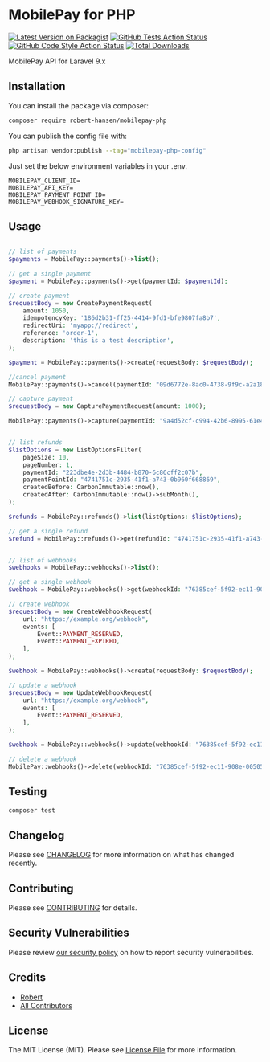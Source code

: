 # MobilePay for PHP

[![Latest Version on Packagist](https://img.shields.io/packagist/v/robert-hansen/mobilepay-php.svg?style=flat-square)](https://packagist.org/packages/robert-hansen/mobilepay-php)
[![GitHub Tests Action Status](https://img.shields.io/github/workflow/status/robert-hansen/mobilepay-php/run-tests?label=tests)](https://github.com/robert-hansen/mobilepay-php/actions?query=workflow%3Arun-tests+branch%3Amain)
[![GitHub Code Style Action Status](https://img.shields.io/github/workflow/status/robert-hansen/mobilepay-php/Check%20&%20fix%20styling?label=code%20style)](https://github.com/robert-hansen/mobilepay-php/actions?query=workflow%3A"Check+%26+fix+styling"+branch%3Amain)
[![Total Downloads](https://img.shields.io/packagist/dt/robert-hansen/mobilepay-php.svg?style=flat-square)](https://packagist.org/packages/robert-hansen/mobilepay-php)

MobilePay API for Laravel 9.x

## Installation

You can install the package via composer:

```bash
composer require robert-hansen/mobilepay-php
```

You can publish the config file with:

```bash
php artisan vendor:publish --tag="mobilepay-php-config"
```

Just set the below environment variables in your .env.

```
MOBILEPAY_CLIENT_ID=
MOBILEPAY_API_KEY=
MOBILEPAY_PAYMENT_POINT_ID=
MOBILEPAY_WEBHOOK_SIGNATURE_KEY=
```

## Usage

```php

// list of payments
$payments = MobilePay::payments()->list();

// get a single payment
$payment = MobilePay::payments()->get(paymentId: $paymentId);

// create payment
$requestBody = new CreatePaymentRequest(
    amount: 1050,
    idempotencyKey: '186d2b31-ff25-4414-9fd1-bfe9807fa8b7',
    redirectUri: 'myapp://redirect',
    reference: 'order-1',
    description: 'this is a test description',
);

$payment = MobilePay::payments()->create(requestBody: $requestBody);

//cancel payment
MobilePay::payments()->cancel(paymentId: "09d6772e-8ac0-4738-9f9c-a2a1891c1a26");

// capture payment
$requestBody = new CapturePaymentRequest(amount: 1000);

MobilePay::payments()->capture(paymentId: "9a4d52cf-c994-42b6-8995-61e4598514e5", requestBody: $requestBody);


// list refunds
$listOptions = new ListOptionsFilter(
    pageSize: 10,
    pageNumber: 1,
    paymentId: "223dbe4e-2d3b-4484-b870-6c86cff2c07b",
    paymentPointId: "4741751c-2935-41f1-a743-0b960f668869",
    createdBefore: CarbonImmutable::now(),
    createdAfter: CarbonImmutable::now()->subMonth(),
);

$refunds = MobilePay::refunds()->list(listOptions: $listOptions);

// get a single refund
$refund = MobilePay::refunds()->get(refundId: "4741751c-2935-41f1-a743-0b960f668869");


// list of webhooks
$webhooks = MobilePay::webhooks()->list();

// get a single webhook
$webhook = MobilePay::webhooks()->get(webhookId: "76385cef-5f92-ec11-908e-00505686acfb");

// create webhook
$requestBody = new CreateWebhookRequest(
    url: "https://example.org/webhook",
    events: [
        Event::PAYMENT_RESERVED,
        Event::PAYMENT_EXPIRED,
    ],
);

$webhook = MobilePay::webhooks()->create(requestBody: $requestBody);

// update a webhook
$requestBody = new UpdateWebhookRequest(
    url: "https://example.org/webhook",
    events: [
        Event::PAYMENT_RESERVED,
    ],
);

$webhook = MobilePay::webhooks()->update(webhookId: "76385cef-5f92-ec11-908e-00505686acfb", requestBody: $requestBody);

// delete a webhook
MobilePay::webhooks()->delete(webhookId: "76385cef-5f92-ec11-908e-00505686acfb");

```

## Testing

```bash
composer test
```

## Changelog

Please see [CHANGELOG](CHANGELOG.md) for more information on what has changed recently.

## Contributing

Please see [CONTRIBUTING](.github/CONTRIBUTING.md) for details.

## Security Vulnerabilities

Please review [our security policy](../../security/policy) on how to report security vulnerabilities.

## Credits

- [Robert](https://github.com/robert-hansen)
- [All Contributors](../../contributors)

## License

The MIT License (MIT). Please see [License File](LICENSE.md) for more information.
